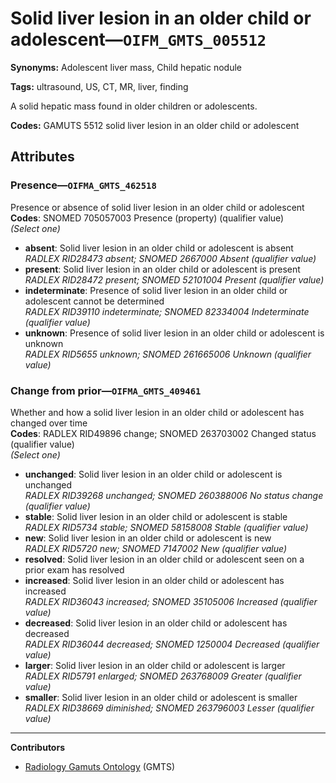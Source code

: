 # Solid liver lesion in an older child or adolescent—`OIFM_GMTS_005512`

**Synonyms:** Adolescent liver mass, Child hepatic nodule

**Tags:** ultrasound, US, CT, MR, liver, finding

A solid hepatic mass found in older children or adolescents.

**Codes:** GAMUTS 5512 solid liver lesion in an older child or adolescent

## Attributes

### Presence—`OIFMA_GMTS_462518`

Presence or absence of solid liver lesion in an older child or adolescent  
**Codes**: SNOMED 705057003 Presence (property) (qualifier value)  
*(Select one)*

- **absent**: Solid liver lesion in an older child or adolescent is absent  
_RADLEX RID28473 absent; SNOMED 2667000 Absent (qualifier value)_
- **present**: Solid liver lesion in an older child or adolescent is present  
_RADLEX RID28472 present; SNOMED 52101004 Present (qualifier value)_
- **indeterminate**: Presence of solid liver lesion in an older child or adolescent cannot be determined  
_RADLEX RID39110 indeterminate; SNOMED 82334004 Indeterminate (qualifier value)_
- **unknown**: Presence of solid liver lesion in an older child or adolescent is unknown  
_RADLEX RID5655 unknown; SNOMED 261665006 Unknown (qualifier value)_

### Change from prior—`OIFMA_GMTS_409461`

Whether and how a solid liver lesion in an older child or adolescent has changed over time  
**Codes**: RADLEX RID49896 change; SNOMED 263703002 Changed status (qualifier value)  
*(Select one)*

- **unchanged**: Solid liver lesion in an older child or adolescent is unchanged  
_RADLEX RID39268 unchanged; SNOMED 260388006 No status change (qualifier value)_
- **stable**: Solid liver lesion in an older child or adolescent is stable  
_RADLEX RID5734 stable; SNOMED 58158008 Stable (qualifier value)_
- **new**: Solid liver lesion in an older child or adolescent is new  
_RADLEX RID5720 new; SNOMED 7147002 New (qualifier value)_
- **resolved**: Solid liver lesion in an older child or adolescent seen on a prior exam has resolved  
- **increased**: Solid liver lesion in an older child or adolescent has increased  
_RADLEX RID36043 increased; SNOMED 35105006 Increased (qualifier value)_
- **decreased**: Solid liver lesion in an older child or adolescent has decreased  
_RADLEX RID36044 decreased; SNOMED 1250004 Decreased (qualifier value)_
- **larger**: Solid liver lesion in an older child or adolescent is larger  
_RADLEX RID5791 enlarged; SNOMED 263768009 Greater (qualifier value)_
- **smaller**: Solid liver lesion in an older child or adolescent is smaller  
_RADLEX RID38669 diminished; SNOMED 263796003 Lesser (qualifier value)_

---

**Contributors**

- [Radiology Gamuts Ontology](https://gamuts.net/) (GMTS)